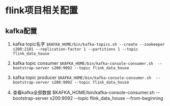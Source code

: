 # flink项目相关配置

## kafka配置

1. kafka topic名字
`$KAFKA_HOME/bin/kafka-topics.sh --create --zookeeper s200:2181 --replication-factor 1 --partitions 1 --topic flink_data_house`

2. kafka topic consumer
`$KAFKA_HOME/bin/kafka-console-consumer.sh  --bootstrap-server s200:9092 --topic flink_data_house`

3. kafka topic producer
`$KAFKA_HOME/bin/kafka-console-consumer.sh  --bootstrap-server s200:9092 --topic flink_data_house`

4. 查看kafka全部数据
$KAFKA_HOME/bin/kafka-console-consumer.sh  --bootstrap-server s200:9092 --topic flink_data_house --from-beginning
